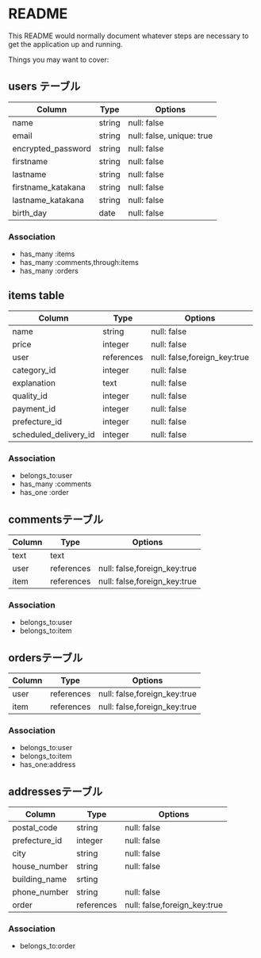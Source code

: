 # README

This README would normally document whatever steps are necessary to get the
application up and running.

Things you may want to cover:

## users テーブル
| Column             | Type   | Options     |
| ------------------ | ------ | ----------- |
| name               | string | null: false |
| email              | string | null: false, unique: true |
| encrypted_password   | string | null: false |
| firstname           | string | null: false |
| lastname          | string | null: false |
| firstname_katakana           | string | null: false |
| lastname_katakana          | string | null: false |
| birth_day         | date    | null: false 

### Association

* has_many :items
* has_many :comments,through:items
* has_many :orders



## items table
| Column             | Type   | Options     |
| ------------------ | ------ | ----------- |
| name               | string  |  null: false    |
|price               |integer| null: false　|
| user               |references|  null: false,foreign_key:true|
| category_id        |integer       |   null: false         |
|explanation                |text       |   null: false         |
| quality_id            |integer    |   null: false         |
| payment_id            |integer        |  null: false          |
| prefecture_id             |integer       | null: false           |
| scheduled_delivery_id    |integer       |  null: false          |


### Association

* belongs_to:user
* has_many :comments
* has_one :order

## commentsテーブル
| Column             | Type   | Options     |
| ------------------ | ------ | ----------- |
| text               |text       |            |
| user               |references   | null: false,foreign_key:true        |
| item             |references   | null: false,foreign_key:true        |

### Association

* belongs_to:user
* belongs_to:item

## ordersテーブル
| Column             | Type   | Options     |
| ------------------ | ------ | ----------- |
| user               |references   |  null: false,foreign_key:true            |
| item              |references   |  null: false,foreign_key:true            |

### Association

* belongs_to:user 
* belongs_to:item
* has_one:address

## addressesテーブル
| Column             | Type   | Options     |
| ------------------ | ------ | ----------- |
| postal_code          |string  |  null: false     |
| prefecture_id         |integer   |  null: false     |
| city               |string  |  null: false     |
| house_number       |string  |  null: false     |
| building_name        |srting  |                   |
| phone_number         |string  |  null: false     |
| order               |references|  null: false,foreign_key:true      |

### Association

* belongs_to:order
